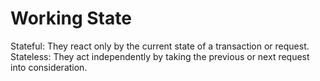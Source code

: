 # Working State

Stateful: They react only by the current state of a transaction or request.
Stateless: They act independently by taking the previous or next request into consideration.